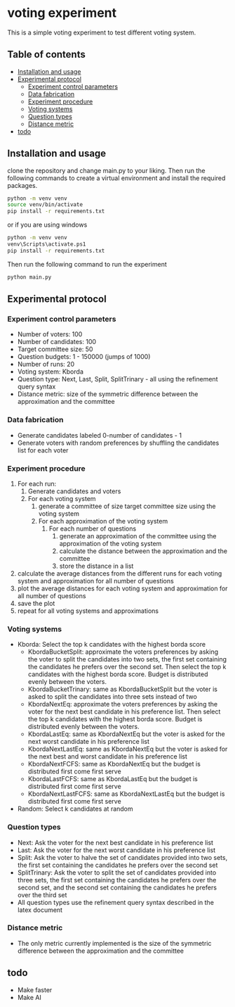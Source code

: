 # voting experiment

This is a simple voting experiment to test different voting system.

## Table of contents
- [Installation and usage](#installation-and-usage)
- [Experimental protocol](#experimental-protocol)
  - [Experiment control parameters](#experiment-control-parameters)
  - [Data fabrication](#data-fabrication)
  - [Experiment procedure](#experiment-procedure)
  - [Voting systems](#voting-systems)
  - [Question types](#question-types)
  - [Distance metric](#distance-metric)
- [todo](#todo)

## Installation and usage

clone the repository and change main.py to your liking. Then run the following commands to create a virtual environment and install the required packages.

```bash
python -m venv venv
source venv/bin/activate
pip install -r requirements.txt
```
or if you are using windows
```bash
python -m venv venv
venv\Scripts\activate.ps1
pip install -r requirements.txt
```

Then run the following command to run the experiment
```bash
python main.py
```
## Experimental protocol
### Experiment control parameters
- Number of voters: 100
- Number of candidates: 100
- Target committee size: 50
- Question budgets: 1 - 150000 (jumps of 1000)
- Number of runs: 20
- Voting system: Kborda
- Question type: Next, Last, Split, SplitTrinary - all using the refinement query syntax
- Distance metric: size of the symmetric difference between the approximation and the committee

### Data fabrication
- Generate candidates labeled 0-number of candidates - 1
- Generate voters with random preferences by shuffling the candidates list for each voter

### Experiment procedure
1. For each run:
   1. Generate candidates and voters
   2. For each voting system
      1. generate a committee of size target committee size using the voting system
      2. For each approximation of the voting system
         1. For each number of questions
            1. generate an approximation of the committee using the approximation of the voting system
            2. calculate the distance between the approximation and the committee
            3. store the distance in a list
2. calculate the average distances from the different runs for each voting system and approximation for all number of questions
3. plot the average distances for each voting system and approximation for all number of questions
4. save the plot
5. repeat for all voting systems and approximations

### Voting systems
- Kborda: Select the top k candidates with the highest borda score
  - KbordaBucketSplit: approximate the voters preferences by asking the voter to split the candidates into two sets, the first set containing the candidates he prefers over the second set. Then select the top k candidates with the highest borda score. Budget is distributed evenly between the voters.
  - KbordaBucketTrinary: same as KbordaBucketSplit but the voter is asked to split the candidates into three sets instead of two
  - KbordaNextEq: approximate the voters preferences by asking the voter for the next best candidate in his preference list. Then select the top k candidates with the highest borda score. Budget is distributed evenly between the voters.
  - KbordaLastEq: same as KbordaNextEq but the voter is asked for the next worst candidate in his preference list
  - KbordaNextLastEq: same as KbordaNextEq but the voter is asked for the next best and worst candidate in his preference list
  - KbordaNextFCFS: same as KbordaNextEq but the budget is distributed first come first serve
  - KbordaLastFCFS: same as KbordaLastEq but the budget is distributed first come first serve
  - KbordaNextLastFCFS: same as KbordaNextLastEq but the budget is distributed first come first serve
- Random: Select k candidates at random

### Question types
- Next: Ask the voter for the next best candidate in his preference list
- Last: Ask the voter for the next worst candidate in his preference list
- Split: Ask the voter to halve the set of candidates provided into two sets, the first set containing the candidates he prefers over the second set
- SplitTrinary: Ask the voter to split the set of candidates provided into three sets, the first set containing the candidates he prefers over the second set, and the second set containing the candidates he prefers over the third set
- All question types use the refinement query syntax described in the latex document

### Distance metric
- The only metric currently implemented is the size of the symmetric difference between the approximation and the committee

## todo
- Make faster
- Make AI
